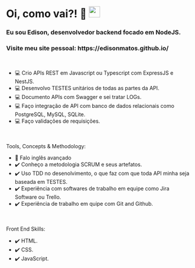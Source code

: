 <!--
<p align="left"> <img src="https://komarev.com/ghpvc/?username=maykbrito&color=yellow" alt="Profile views" /> </p>

<img align="right" height="590em" src="https://raw.githubusercontent.com/gist/EdisonMatos/b80693fe9310ac557ab672bbc85088b0/raw/d479525203d467e5d2d43a41cf54daf3694a1ba9/githubcard.svg"/>
-->

<h1 align="left">Oi, como vai?! 👋 <img src="https://raw.githubusercontent.com/kaueMarques/kaueMarques/master/hi.gif" height="30px" width="30px"></h1>
<h3 align="left">Eu sou Edison, desenvolvedor backend focado em NodeJS.</h3>
<h3 align="left">Visite meu site pessoal: https://edisonmatos.github.io/</h3>
<br>

- 💻 Crio APIs REST em Javascript ou Typescript com ExpressJS e NestJS.
- 💻 Desenvolvo TESTES unitários de todas as partes da API.
- 💻 Documento APIs com Swagger e sei tratar LOGs.
- 💻 Faço integração de API com banco de dados relacionais como PostgreSQL, MySQL, SQLite.
- 💻 Faço validações de requisições.

<br>

Tools, Concepts & Methodology:

- 💬 Falo inglês avançado
- ✔️ Conheço a metodologia SCRUM e seus artefatos.
- ✔️ Uso TDD no desenolvimento, o que faz com que toda API minha seja baseada em TESTES.
- ✔️ Experiência com softwares de trabalho em equipe como Jira Software ou Trello.
- ✔️ Experiência de trabalho em quipe com Git and Github.

<br>

Front End Skills:
- ✔️ HTML.
- ✔️ CSS.
- ✔️ JavaScript.
